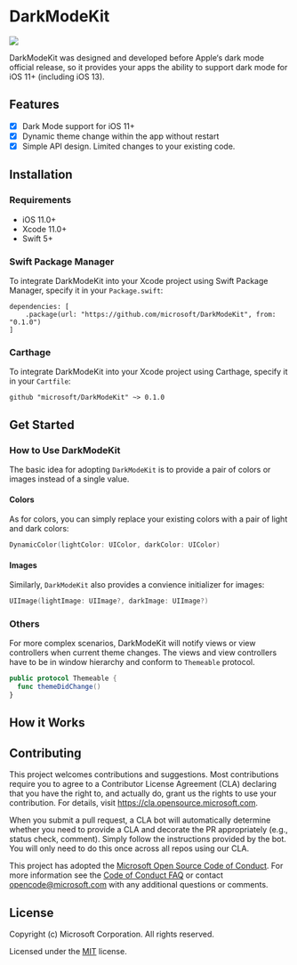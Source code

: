 # DarkModeKit

![](https://github.com/microsoft/DarkModeKit/workflows/CI/badge.svg)

DarkModeKit was designed and developed before Apple‘s dark mode official release, so it provides your apps the ability to support dark mode for iOS 11+ (including iOS 13). 

## Features

- [x] Dark Mode support for iOS 11+
- [x] Dynamic theme change within the app without restart
- [x] Simple API design. Limited changes to your existing code.

## Installation

### Requirements

- iOS 11.0+
- Xcode 11.0+
- Swift 5+

### Swift Package Manager

To integrate DarkModeKit into your Xcode project using Swift Package Manager, specify it in your `Package.swift`:

```
dependencies: [
    .package(url: "https://github.com/microsoft/DarkModeKit", from: "0.1.0")
]
```

### Carthage

To integrate DarkModeKit into your Xcode project using Carthage, specify it in your `Cartfile`:

```
github "microsoft/DarkModeKit" ~> 0.1.0
```

## Get Started

### How to Use DarkModeKit

The basic idea for adopting `DarkModeKit` is to provide a pair of colors or images instead of a single value.

#### Colors

As for colors, you can simply replace your existing colors with a pair of light and dark colors:

```swift
DynamicColor(lightColor: UIColor, darkColor: UIColor)
```

#### Images

Similarly, `DarkModeKit` also provides a convience initializer for images:

```swift
UIImage(lightImage: UIImage?, darkImage: UIImage?)
```

### Others

For more complex scenarios, DarkModeKit will notify views or view controllers when current theme changes. The views and view controllers have to be in window hierarchy and conform to `Themeable` protocol.

```swift
public protocol Themeable {
  func themeDidChange()
}
```

## How it Works

## Contributing

This project welcomes contributions and suggestions.  Most contributions require you to agree to a
Contributor License Agreement (CLA) declaring that you have the right to, and actually do, grant us
the rights to use your contribution. For details, visit https://cla.opensource.microsoft.com.

When you submit a pull request, a CLA bot will automatically determine whether you need to provide
a CLA and decorate the PR appropriately (e.g., status check, comment). Simply follow the instructions
provided by the bot. You will only need to do this once across all repos using our CLA.

This project has adopted the [Microsoft Open Source Code of Conduct](https://opensource.microsoft.com/codeofconduct/).
For more information see the [Code of Conduct FAQ](https://opensource.microsoft.com/codeofconduct/faq/) or
contact [opencode@microsoft.com](mailto:opencode@microsoft.com) with any additional questions or comments.

## License

Copyright (c) Microsoft Corporation. All rights reserved.

Licensed under the [MIT](LICENSE) license.
